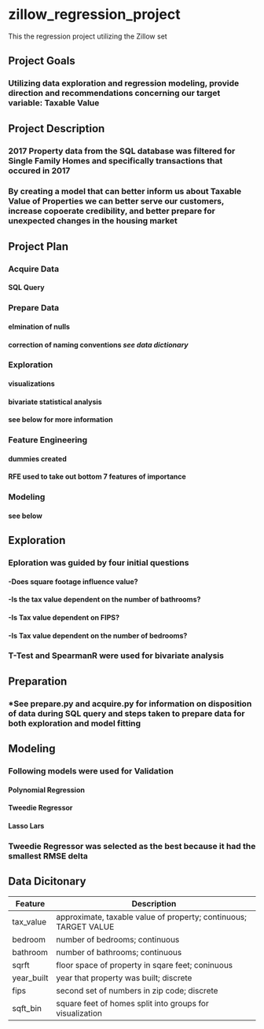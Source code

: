 # zillow_regression_project
This the regression project utilizing the Zillow set
## Project Goals
### Utilizing data exploration and regression modeling, provide direction and recommendations concerning our target variable: Taxable Value
## Project Description
### 2017 Property data from the SQL database was filtered for Single Family Homes and specifically transactions that occured in 2017
### By creating a model that can better inform us about Taxable Value of Properties we can better serve our customers, increase copoerate credibility, and better prepare for unexpected changes in the housing market

## Project Plan
### Acquire Data
#### SQL Query
### Prepare Data
#### elmination of nulls
#### correction of naming conventions *see data dictionary*
### Exploration 
#### visualizations
#### bivariate statistical analysis
#### see below for more information
### Feature Engineering
#### dummies created 
#### RFE used to take out bottom 7 features of importance
### Modeling
#### see below

## Exploration
### Eploration was guided by four initial questions
  ####  -Does square footage influence value?
  ####  -Is the tax value dependent on the number of bathrooms?
  ####  -Is Tax value dependent on FIPS?
  ####  -Is Tax value dependent on the number of bedrooms?
### T-Test and SpearmanR were used for bivariate analysis

## Preparation
### *See prepare.py and acquire.py for information on disposition of data during SQL query and steps taken to prepare data for both exploration and model fitting


## Modeling
### Following models were used for Validation
#### Polynomial Regression
#### Tweedie Regressor
#### Lasso Lars 
### Tweedie Regressor was selected as the best because it had the smallest RMSE delta

## Data Dicitonary 

|  Feature     |  Description |
| -------------| ------------ |
| tax_value | approximate, taxable value of property; continuous; TARGET VALUE |
| bedroom      |  number of bedrooms; continuous|
| bathroom     |  number of bathrooms; continuous  |
| sqrft | floor space of property in sqare feet; coninuous|
| year_built | year that property was built; discrete |
| fips | second set of numbers in zip code; discrete |
| sqft_bin | square feet of homes split into groups for visualization |
